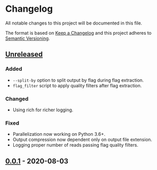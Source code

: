 # Changelog
All notable changes to this project will be documented in this file.

The format is based on [Keep a Changelog](http://keepachangelog.com/en/1.0.0/)
and this project adheres to [Semantic Versioning](http://semver.org/spec/v2.0.0.html).

## [Unreleased]
### Added
- `--split-by` option to split output by flag during flag extraction.
- `flag_filter` script to apply quality filters after flag extraction.

### Changed
- Using rich for richer logging.

### Fixed
- Parallelization now working on Python 3.6+.
- Output compression now dependent only on output file extension.
- Logging proper number of reads passing flag quality filters.


## [0.0.1] - 2020-08-03

[Unreleased]: https://github.com/ggirelli/fastx-barber  
[0.0.1]: https://github.com/ggirelli/fastx-barber/releases/tag/v0.0.1
